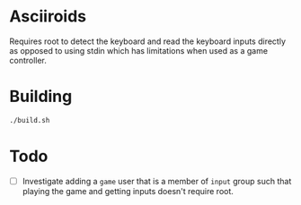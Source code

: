 # Asciiroids

Requires root to detect the keyboard and read the keyboard inputs directly as opposed to using stdin which has limitations when used as a game controller.

# Building

```sh
./build.sh
```

# Todo

- [ ] Investigate adding a `game` user that is a member of `input` group such that playing the game and getting inputs doesn't require root.
